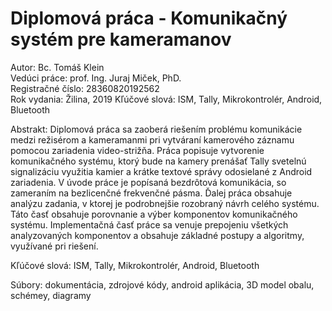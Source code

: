 # Diplomová práca - Komunikačný systém pre kameramanov

Autor: Bc. Tomáš Klein  
Vedúci práce:  prof. Ing. Juraj Miček, PhD.  
Registračné číslo:  28360820192562  
Rok vydania: Žilina, 2019  Kľúčové slová:  ISM, Tally, Mikrokontrolér, Android, Bluetooth

Abstrakt: Diplomová práca sa zaoberá riešením problému komunikácie medzi režisérom a kameramanmi pri vytváraní kamerového záznamu pomocou zariadenia video-strižňa. Práca popisuje vytvorenie komunikačného systému, ktorý bude na kamery prenášať Tally svetelnú signalizáciu využitia kamier a krátke textové správy odosielané z Android zariadenia. V úvode práce je popísaná bezdrôtová komunikácia, so zameraním na bezlicenčné frekvenčné pásma. Ďalej práca obsahuje analýzu zadania, v ktorej je podrobnejšie rozobraný návrh celého systému. Táto časť obsahuje porovnanie a výber komponentov komunikačného systému. Implementačná časť práce sa venuje prepojeniu všetkých analyzovaných komponentov a obsahuje základné postupy a algoritmy, využívané pri riešení. 

Kľúčové slová:  ISM, Tally, Mikrokontrolér, Android, Bluetooth

Súbory: dokumentácia, zdrojové kódy, android aplikácia, 3D model obalu, schémey, diagramy
